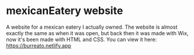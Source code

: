 # mexicanEatery website

A website for a mexican eatery I actually owned. The website is almost exactly the same as when it was open, but back then it was made with Wix, now it's been made with HTML and CSS.
You can view it here: https://burreato.netlify.app
